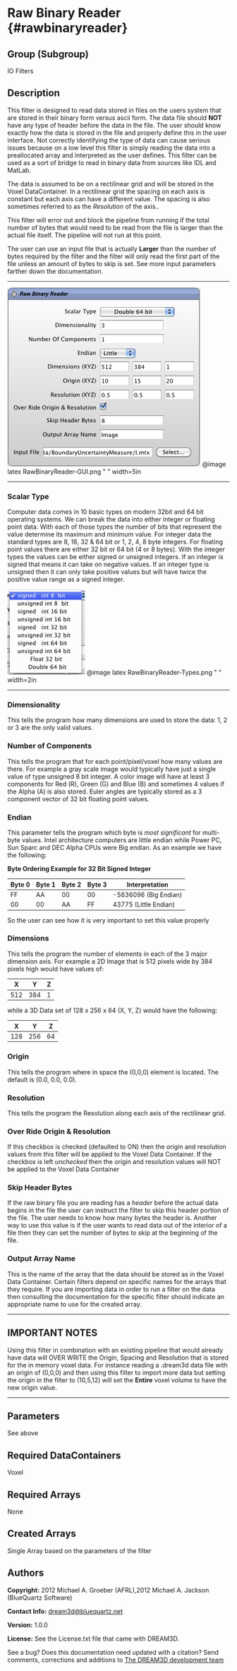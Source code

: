 Raw Binary Reader {#rawbinaryreader}
======

## Group (Subgroup) ##

IO Filters

## Description ##

This filter is designed to read data stored in files on the users system that are stored in their
binary form versus ascii form. The data file should **NOT** have any type of header before the data in the file. The user should know exactly how the data is stored in the file and properly define this in the user interface. Not correctly identifying the type of data can cause serious issues because on a low level this filter is simply reading the data into a preallocated array and interpreted as the user defines. This filter can be used as a sort of bridge to read in binary data from sources like IDL and MatLab. 

The data is assumed to be on a rectilinear grid and will be stored in the Voxel DataContainer. In a rectilinear grid the spacing on each axis is constant but each axis can have a different value. The spacing is also sometimes referred to as the _Resolution_ of the axis..

This filter will error out and block the pipeline from running if the total number of bytes that would need to be read from the file is larger than the actual file itself. The pipeline will not run at this point.

The user can use an input file that is actually **Larger** than the number of bytes required by the filter and the filter will only read the first part of the file unless an amount of bytes to skip is set. See more input parameters farther down the documentation.

---

![User Interface for Raw Binary Reader](RawBinaryReader-GUI.png)
@image latex RawBinaryReader-GUI.png " " width=5in

---

### Scalar Type ###

Computer data comes in 10 basic types on modern 32bit and 64 bit operating systems. We can break the data into either integer or floating point data. With each of those types the number of bits that represent the value determine its maximum and minimum value. For integer data the standard types are 8, 16, 32 & 64 bit or 1, 2, 4, 8 byte integers. For floating point values there are either 32 bit or 64 bit (4 or 8 bytes). With the integer types the values can be either signed or unsigned integers. If an integer is signed that means it can take on negative values. If an integer type is unsigned then it can only take positive values but will have twice the positive value range as a signed integer.

![The types of data to select](RawBinaryReader-Types.png)
@image latex RawBinaryReader-Types.png " " width=2in

---

### Dimensionality ###

 This tells the program how many dimensions are used to store the data: 1, 2 or 3 are the only valid values.

### Number of Components ###

This tells the program that for each point/pixel/voxel how many values are there. For example a gray scale image would typically have just a single value of type unsigned 8 bit integer. A color image will have at least 3 components for Red (R), Green (G) and Blue (B) and sometimes 4 values if the Alpha (A) is also stored. Euler angles are typically stored as a 3 component vector of 32 bit floating point values.

### Endian ###

This parameter tells the program which byte is _most significant_ for multi-byte values. Intel architecture computers are little endian while Power PC, Sun Sparc and DEC Alpha CPUs were Big endian. As an example we have the following:

**Byte Ordering Example for 32 Bit Signed Integer**

| Byte 0 | Byte 1 | Byte 2 | Byte 3 | Interpretation |
|---|---|---|---|----------------|
| FF | AA | 00 | 00 | -5636096 (Big Endian) |
| 00 | 00 | AA | FF | 43775 (Little Endian) |

So the user can see how it is very important to set this value properly

### Dimensions ###

This tells the program the number of elements in each of the 3 major dimension axis. For example a 2D Image that is 512 pixels wide by 384 pixels high would have values of:

| X | Y | Z |
|---|---|---|
| 512 | 384 | 1 |

while a 3D Data set of 128 x 256 x 64 (X, Y, Z) would have the following:

| X | Y | Z |
|---|---|---|
| 128 | 256 | 64 |


### Origin ###

This tells the program where in space the (0,0,0) element is located. The default is (0.0, 0.0, 0.0).


### Resolution ###

This tells the program the Resolution along each axis of the rectilinear grid.

### Over Ride Origin & Resolution ###

If this checkbox is checked (defaulted to ON) then the origin and resolution values from this filter will be applied to the Voxel Data Container. If the checkbox is left _unchecked_ then the origin and resolution values will NOT be applied to the Voxel Data Container

### Skip Header Bytes ###

If the raw binary file you are reading has a _header_ before the actual data begins in the file the user can instruct the filter to skip this header portion of the file. The user needs to know how many bytes the header is. 
 Another way to use this value is if the user wants to read data out of the interior of a file then they can set the number of bytes to skip at the beginning of the file.

### Output Array Name ###
This is the name of the array that the data should be stored as in the Voxel Data Container. Certain filters depend on specific names for the arrays that they require. If you are importing data in order to run a filter on the data then consulting the documentation for the specific filter should indicate an appropriate name to use for the created array.

-----

## IMPORTANT NOTES ##
Using this filter in combination with an existing pipeline that would already have data will OVER WRITE the Origin, Spacing and Resolution that is stored for the in memory voxel data. For instance reading a .dream3d data file with an origin of (0,0,0) and then using this filter to import more data but setting the origin in the filter to (10,5,12) will set the **Entire** voxel volume to have the new origin value.

-----

## Parameters ##

See above

## Required DataContainers ##

Voxel

## Required Arrays ##

None

## Created Arrays ##

Single Array based on the parameters of the filter

## Authors ##

**Copyright:** 2012 Michael A. Groeber (AFRL),2012 Michael A. Jackson (BlueQuartz Software)

**Contact Info:** dream3d@bluequartz.net

**Version:** 1.0.0

**License:**  See the License.txt file that came with DREAM3D.





See a bug? Does this documentation need updated with a citation? Send comments, corrections and additions to [The DREAM3D development team](mailto:dream3d@bluequartz.net?subject=Documentation%20Correction)

